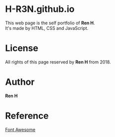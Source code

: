 # H-R3N.github.io
This web page is the self portfolio of **Ren H**.  
It's made by HTML, CSS and JavaScript.

# License
All rights of this page reserved by **Ren H** from 2018.

# Author
**Ren H**

# Reference
[Font Awesome](https://fontawesome.com)